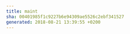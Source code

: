 ```yaml
---
title: maint
sha: 00401985f1c9227b6e94309ae5526c2ebf341527
generated: 2018-08-21 13:39:55 +0200
---
```

